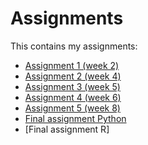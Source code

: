 # Assignments
This contains my assignments:
- [Assignment 1 (week 2)](https://github.com/Rstuiver97/Assignments/blob/master/Assignment%201%20(Week%202).ipynb)
- [Assignment 2 (week 4)](https://github.com/Rstuiver97/Assignments/blob/master/Assignment%202%20(Week%204).ipynb)
- [Assignment 3 (week 5)](https://github.com/Rstuiver97/Assignments/blob/master/Assignment%203%20(Week%205).ipynb)
- [Assignment 4 (week 6)](https://github.com/Rstuiver97/Assignments/blob/master/Assignment%204%20(Week%206).ipynb)
- [Assignment 5 (week 8)](https://github.com/Rstuiver97/Assignments/blob/master/Assignment%205%20(Week%208).ipynb)
- [Final assignment Python](https://github.com/Rstuiver97/Assignments/blob/master/Final_Assignment_Python_1_students.ipynb)
- [Final assignment R]

